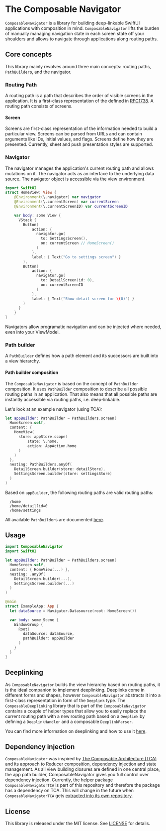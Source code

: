 # The Composable Navigator
`ComposableNavigator` is a library for building deep-linkable SwiftUI applications with composition in mind. `ComposableNavigator` lifts the burden of manually managing navigation state in each screen state off your shoulders and allows to navigate through applications along routing paths. 

## Core concepts
This library mainly revolves around three main concepts: routing paths, `PathBuilder`s, and the navigator. 

### **Routing Path**
A routing path is a path that describes the order of visible screens in the  application. It is a first-class representation of the <url-path> defined in [RFC1738](https://tools.ietf.org/html/rfc1738#section-3.1). A routing path consists of screens.

#### **Screen**
Screens are first-class representation of the information needed to build a particular view. Screens can be parsed from URLs and can contain arguments like IDs, initial values, and flags. Screens define how they are presented. Currently, sheet and push presentation styles are supported.

### **Navigator**
The navigator manages the application's current routing path and allows mutations on it. The navigator acts as an interface to the underlying data source. The navigator object is accessible via the view environment.

```swift
import SwiftUI
struct HomeView: View {
    @Environment(\.navigator) var navigator
    @Environment(\.currentScreen) var currentScreen
    @Environment(\.currentScreenID) var currentScreenID

    var body: some View {
      VStack {
        Button(
            action: { 
              navigator.go(
                to: SettingsScreen(), 
                on: currentScreen // HomeScreen()
              ) 
            },
            label: { Text("Go to settings screen") }
        ),
        Button(
            action: { 
              navigator.go(
                to: DetailScreen(id: 0), 
                on: currentScreenID
              ) 
            },
            label: { Text("Show detail screen for \(0)") }
        )
      }
    }
}
```

Navigators allow programatic navigation and can be injected where needed, even into your ViewModel. 

### **Path builder**
A `PathBuilder` defines how a path element and its successors are built into a view hierarchy.

#### Path builder composition
The `ComposableNavigator` is based on the concept of `PathBuilder` composition. It uses `PathBuilder` composition to describe all possible routing paths in an application. That also means that all possible paths are instantly accessible via routing paths, i.e. deep-linkable.

Let's look at an example navigator (using TCA):

```swift
let appBuilder: PathBuilder = PathBuilders.screen(
  HomeScreen.self,
  content: {
    HomeView(
      store: appStore.scope(
          state: \.home,
          action: AppAction.home
      )
    )
  },
  nesting: PathBuilders.anyOf(
    DetailScreen.builder(store: detailStore),
    SettingsScreen.builder(store: settingsStore)
  )
)
```

Based on `appBuilder`, the following routing paths are valid routing paths:
```
  /home
  /home/detail?id=0
  /home/settings
```

All available `PathBuilder`s are documented [here](https://github.com/Bahn-X/swift-composable-navigator/wiki/PathBuilders).

## Usage
```swift
import ComposableNavigator
import SwiftUI

let appBuilder: PathBuilder = PathBuilders.screen(
  HomeScreen.self,
  content: { HomeView(...) },
  nesting: .anyOf(
    DetailScreen.builder(...),
    SettingsScreen.builder(...)
  )
)

@main
struct ExampleApp: App {
  let dataSource = Navigator.Datasource(root: HomeScreen())

  var body: some Scene {
    WindowGroup {
      Root(
        dataSource: dataSource,
        pathBuilder: appBuilder
      )
    }
  }
}
```

## Deeplinking
As `ComposableNavigator` builds the view hierarchy based on routing paths, it is the ideal companion to implement deeplinking. Deeplinks come in different forms and shapes, however `ComposableNavigator` abstracts it into a first-class representation in form of the `Deeplink` type. The `ComposableDeeplinking` library that is part of the `ComposableNavigator` contains a couple of helper types that allow you to easily replace the current routing path with a new routing path based on a `Deeplink` by defining a `DeeplinkHandler` and a composable `DeeplinkParser`.

You can find more information on deeplinking and how to use it [here](https://github.com/Bahn-X/swift-composable-navigator/wiki/Deeplinking).

## Dependency injection 
`ComposableNavigator` was inspired by [The Composable Architecture (TCA)](https://github.com/pointfreeco/swift-composable-architecture) and its approach to Reducer composition, dependency injection and state management. As all view building closures are defined in one central place, the app path builder, ComposableNavigator gives you full control over dependency injection. Currently, the helper package `ComposableNavigatorTCA` is part of this repository and therefore the package has a dependency on TCA. This will change in the future when `ComposableNavigatorTCA` gets [extracted into its own repository](https://github.com/Bahn-X/swift-composable-navigator/issues/12).

## License
This library is released under the MIT license. See [LICENSE](LICENSE) for details.
